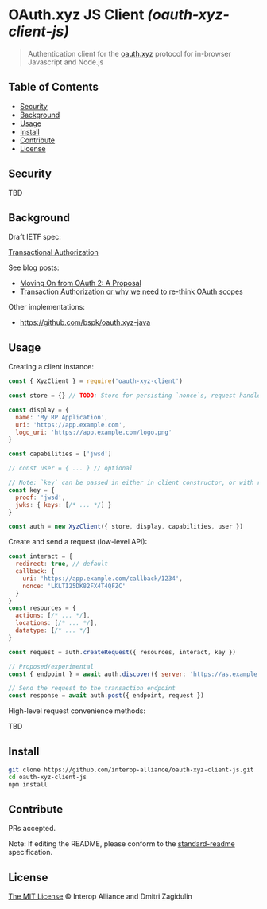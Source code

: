 # OAuth.xyz JS Client _(oauth-xyz-client-js)_

> Authentication client for the [oauth.xyz](https://oauth.xyz/) protocol for in-browser Javascript and Node.js

## Table of Contents

- [Security](#security)
- [Background](#background)
- [Usage](#usage)
- [Install](#install)
- [Contribute](#contribute)
- [License](#license)

## Security

TBD

## Background

Draft IETF spec:

[Transactional Authorization](https://tools.ietf.org/id/draft-richer-transactional-authz-00.html)

See blog posts:

* [Moving On from OAuth 2: A Proposal](https://medium.com/@justinsecurity/moving-on-from-oauth-2-629a00133ade)
* [Transaction Authorization or why we need to re-think OAuth scopes](https://medium.com/oauth-2/transaction-authorization-or-why-we-need-to-re-think-oauth-scopes-2326e2038948)

Other implementations:

* https://github.com/bspk/oauth.xyz-java


## Usage

Creating a client instance:

```js
const { XyzClient } = require('oauth-xyz-client')

const store = {} // TODO: Store for persisting `nonce`s, request handles, etc

const display = {
  name: 'My RP Application',
  uri: 'https://app.example.com',
  logo_uri: 'https://app.example.com/logo.png'
}

const capabilities = ['jwsd']

// const user = { ... } // optional

// Note: `key` can be passed in either in client constructor, or with request
const key = {
  proof: 'jwsd',
  jwks: { keys: [/* ... */] }
}

const auth = new XyzClient({ store, display, capabilities, user })
```

Create and send a request (low-level API):

```js
const interact = {
  redirect: true, // default
  callback: {
    uri: 'https://app.example.com/callback/1234',
    nonce: 'LKLTI25DK82FX4T4QFZC'
  }
}
const resources = {
  actions: [/* ... */],
  locations: [/* ... */],
  datatype: [/* ... */]
}

const request = auth.createRequest({ resources, interact, key })

// Proposed/experimental
const { endpoint } = await auth.discover({ server: 'https://as.example.com' })

// Send the request to the transaction endpoint
const response = await auth.post({ endpoint, request })
```

High-level request convenience methods:

TBD

## Install

```bash
git clone https://github.com/interop-alliance/oauth-xyz-client-js.git
cd oauth-xyz-client-js
npm install
```

## Contribute

PRs accepted.

Note: If editing the README, please conform to the
[standard-readme](https://github.com/RichardLitt/standard-readme) specification.

## License

[The MIT License](LICENSE.md) © Interop Alliance and Dmitri Zagidulin
